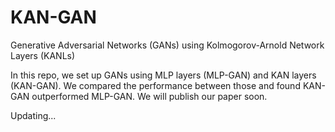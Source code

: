 # KAN-GAN
Generative Adversarial Networks (GANs) using Kolmogorov-Arnold Network Layers (KANLs)

In this repo, we set up GANs using MLP layers (MLP-GAN) and KAN layers (KAN-GAN). We compared the performance between those and found KAN-GAN outperformed MLP-GAN. We will publish our paper soon.


Updating...
